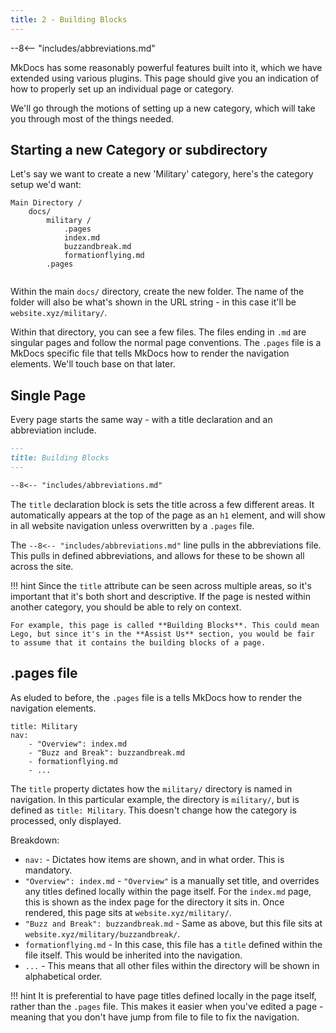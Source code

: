 ```yaml
---
title: 2 - Building Blocks
---
```


--8<-- "includes/abbreviations.md"

MkDocs has some reasonably powerful features built into it, which we have extended using various plugins. This page should give you an indication of how to properly set up an individual page or category.

We'll go through the motions of setting up a new category, which will take you through most of the things needed.


## Starting a new Category or subdirectory

Let's say we want to create a new 'Military' category, here's the category setup we'd want:

```
Main Directory /
    docs/
        military /
            .pages
            index.md
            buzzandbreak.md
            formationflying.md
        .pages
    
```

Within the main `docs/` directory, create the new folder. The name of the folder will also be what's shown in the URL string - in this case it'll be `website.xyz/military/`. 

Within that directory, you can see a few files. The files ending in `.md` are singular pages and follow the normal page conventions. The `.pages` file is a MkDocs specific file that tells MkDocs how to render the navigation elements. We'll touch base on that later.


## Single Page

Every page starts the same way - with a title declaration and an abbreviation include.

``` markdown
---
title: Building Blocks
---

--8<-- "includes/abbreviations.md" 

```

The `title` declaration block is sets the title across a few different areas. It automatically appears at the top of the page as an `h1` element, and will show in all website navigation unless overwritten by a `.pages` file.

The `--8<-- "includes/abbreviations.md"` line pulls in the abbreviations file. This pulls in defined abbreviations, and allows for these to be shown all across the site.

!!! hint
    Since the `title` attribute can be seen across multiple areas, so it's important that it's both short and descriptive. If the page is nested within another category, you should be able to rely on context. 

    For example, this page is called **Building Blocks**. This could mean Lego, but since it's in the **Assist Us** section, you would be fair to assume that it contains the building blocks of a page.


## .pages file

As eluded to before, the `.pages` file is a tells MkDocs how to render the navigation elements. 

```
title: Military
nav:
    - "Overview": index.md
    - "Buzz and Break": buzzandbreak.md
    - formationflying.md
    - ...
```

The `title` property dictates how the `military/` directory is named in navigation. In this particular example, the directory is `military/`, but is defined as `title: Military`. This doesn't change how the category is processed, only displayed.

Breakdown:

* `nav:` - Dictates how items are shown, and in what order. This is mandatory.
* `"Overview": index.md` - `"Overview"` is a manually set title, and overrides any titles defined locally within the page itself. For the `index.md` page, this is shown as the index page for the directory it sits in. Once rendered, this page sits at `website.xyz/military/`.
* `"Buzz and Break": buzzandbreak.md` - Same as above, but this file sits at `website.xyz/military/buzzandbreak/`.
* `formationflying.md` - In this case, this file has a `title` defined within the file itself. This would be inherited into the navigation.
* `...` - This means that all other files within the directory will be shown in alphabetical order.

!!! hint
    It is preferential to have page titles defined locally in the page itself, rather than the `.pages` file. This makes it easier when you've edited a page - meaning that you don't have jump from file to file to fix the navigation.